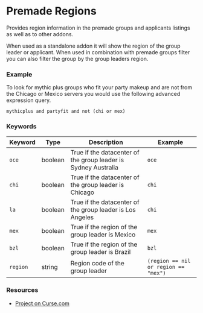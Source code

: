 # Premade Regions

Provides region information in the premade groups and applicants listings as well as to other addons.

When used as a standalone addon it will show the region of the group leader or applicant.  When used in combination with premade groups filter you can also filter the group by the group leaders region.

<h3>Example</h3>

To look for mythic plus groups who fit your party makeup and are not from the Chicago or Mexico servers you would use the following advanced expression query.

<code>mythicplus and partyfit and not (chi or mex)</code>

<h3>Keywords</h3>

<table>
  <thead>
    <tr>
      <th>Keyword</th>
      <th>Type</th>
      <th>Description</th>
      <th>Example</th>
    </tr>
  </thead>
  <tbody>
    <tr>
      <td><code>oce</code></td>
      <td>boolean</td>
      <td>True if the datacenter of the group leader is Sydney Australia</td>
      <td><code>oce</code></td>
    </tr>
    <tr>
      <td><code>chi</code></td>
      <td>boolean</td>
      <td>True if the datacenter of the group leader is Chicago</td>
      <td><code>chi</code></td>
    </tr>
    <tr>
      <td><code>la</code></td>
      <td>boolean</td>
      <td>True if the datacenter of the group leader is Los Angeles</td>
      <td><code>chi</code></td>
    </tr>
    <tr>
      <td><code>mex</code></td>
      <td>boolean</td>
      <td>True if the region of the group leader is Mexico</td>
      <td><code>mex</code></td>
    </tr>
    <tr>
      <td><code>bzl</code></td>
      <td>boolean</td>
      <td>True if the region of the group leader is Brazil</td>
      <td><code>bzl</code></td>
    </tr>
    <tr>
      <td><code>region</code></td>
      <td>string</td>
      <td>Region code of the group leader</td>
      <td><code>(region == nil or region == "mex")</code></td>
    </tr>
  </tbody>
</table>

<h3>Resources</h3>
<ul>
  <li><a href="https://mods.curse.com/addons/wow/premade-regions" rel="nofollow">Project on Curse.com</a></li>
</ul>
